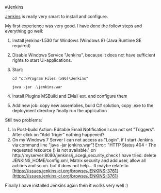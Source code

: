 #Jenkins

[Jenkins](http://jenkins-ci.org/) is really very smart to install and configure.
 
My first experience was very good. I have done the follow steps and everything go well: 
 1. Install jenkins-1.530 for Windows (Windows 8) (Java Runtime SE required)
 2. Disable Windows Service "Jenkins", because it does not have sufficient rights to start UI-applications.
 3. Start: 

	```cd "c:\Program Files (x86)\Jenkins"```

	```java -jar .\jenkins.war```

 4. Install PlugIns MSBuild and EMail ext. and configure them
 5. Add new job: copy new assemblies, build C# solution, copy .exe to the deployment directory finally run the application

Still two problems: 

 1. In Post-build Action: Editable Email Notification I can not set "Triggers". After click on "Add Triger" nothing happened?
 2. On my Windows 7 Server I can not access as "Login", if I start Jenkins via command line "java -jar jenkins.war"! Error: "HTTP Status 404 - The requested resource () is not available." on http://myserver:8080/jenkins/j_acegi_security_check
I have tried: delete JENKINS_HOME/config.xml, Matrix security and add user, allow all actions and so on.
but it does not help... It maybe relate to [https://issues.jenkins-ci.org/browse/JENKINS-3761](https://issues.jenkins-ci.org/browse/JENKINS-3761)

Finally I have installed Jenkins again then it works very well :)
